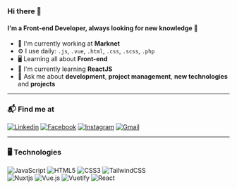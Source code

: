 ### Hi there 👋

#### I'm a Front-end Developer, always looking for new knowledge 🚀 <br>

- 🏢 I'm currently working at **Marknet**
- ⚙️ I use daily: `.js`, `.vue`, `.html`, `.css`, `.scss`, `.php`
- 🖥️ Learning all about **Front-end**
- 🧠  I'm currently learning **ReactJS**
- 💬 Ask me about **development**, **project management**, **new technologies** and **projects**

<hr>

### 📬 Find me at
<a href='https://www.linkedin.com/in/wesley-hernandes-386aa294/' target="_blank"><img alt='Linkedin' src='https://img.shields.io/badge/Linkedin-100000?style=for-the-badge&logo=Linkedin&logoColor=white&labelColor=1D84B5&color=0A2239'/></a>
<a href='https://www.facebook.com/wesley.hernandes' target="_blank"><img alt='Facebook' src='https://img.shields.io/badge/Facebook-100000?style=for-the-badge&logo=Facebook&logoColor=white&labelColor=1D84B5&color=0A2239'/></a>
<a href='https://www.instagram.com/wesleyhernandesoliveira/' target="_blank"><img alt='Instagram' src='https://img.shields.io/badge/Instagram-100000?style=for-the-badge&logo=Instagram&logoColor=white&labelColor=1D84B5&color=0A2239'/></a>
<a href='mailto:wess.hernandes@gmail.com' target="_blank"><img alt='Gmail' src='https://img.shields.io/badge/gmail-100000?style=for-the-badge&logo=Gmail&logoColor=white&labelColor=1D84B5&color=0A2239'/></a>

<hr>

### 🖥️ Technologies <br>

![JavaScript](https://img.shields.io/badge/javascript-%23323330.svg?style=for-the-badge&logo=javascript&logoColor=%23F7DF1E)
![HTML5](https://img.shields.io/badge/html5-%23E34F26.svg?style=for-the-badge&logo=html5&logoColor=white)
![CSS3](https://img.shields.io/badge/css3-%231572B6.svg?style=for-the-badge&logo=css3&logoColor=white)
![TailwindCSS](https://img.shields.io/badge/tailwindcss-%2338B2AC.svg?style=for-the-badge&logo=tailwind-css&logoColor=white)<br>
![Nuxtjs](https://img.shields.io/badge/Nuxt-002E3B?style=for-the-badge&logo=nuxtdotjs&logoColor=#00DC82)
![Vue.js](https://img.shields.io/badge/vuejs-%2335495e.svg?style=for-the-badge&logo=vuedotjs&logoColor=%234FC08D)
![Vuetify](https://img.shields.io/badge/Vuetify-1867C0?style=for-the-badge&logo=vuetify&logoColor=AEDDFF)
![React](https://img.shields.io/badge/react-%2320232a.svg?style=for-the-badge&logo=react&logoColor=%2361DAFB)
